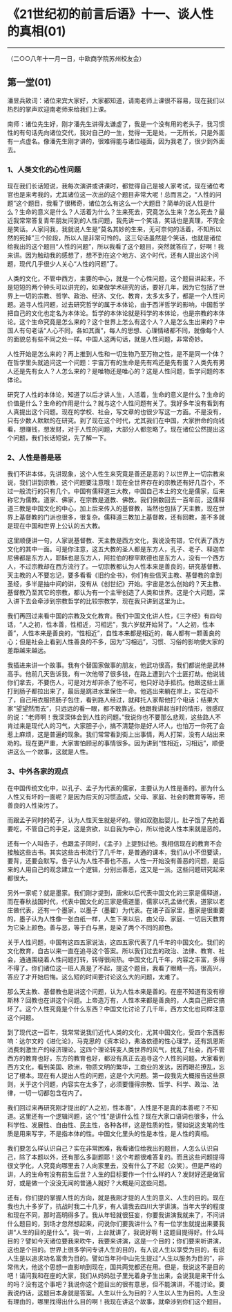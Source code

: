 # 《21世纪初的前言后语》十一、谈人性的真相(01)

------

（二○○八年十一月一日，中欧商学院苏州校友会）

## 第一堂(01)

潘昱兵致词：诸位来宾大家好，大家都知道，请南老师上课很不容易，现在我们以热烈的掌声欢迎南老师来给我们上课。

南师：诸位先生好，刚才潘先生讲得太谦虚了，我是一个没有用的老头子，我习惯性的有句话先向诸位交代，我对自己的一生，觉得一无是处，一无所长，只是外面有一点虚名。像潘先生刚才讲的，很难得能与诸位碰面，因为我老了，很少到外面去。

### 1、人类文化的心性问题

现在我们长话短说，我每次演讲或讲课时，都觉得自己是被人家考试，现在诸位考官也是来考我的，尤其诸位这一次出的这个题目非常大呢！总而言之，“人性的问题”这个题目，我看了很稀奇，诸位怎么有这么一个大题目？简单的说人性是什么？生命的意义是什么？人活着为什么？生来死去，究竟怎么生来？怎么死去？最近我常常答复青年朋友问到的人性问题，我先讲一个笑话，笑话也是真理，不完全是笑话。人家问我，我就说人生是“莫名其妙的生来，无可奈何的活着，不知所以然的死掉”三个阶段，所以人是非常可怜的。这三句话虽然是个笑话，也就是诸位给我出的这个题目“人性的问题”，所以我看了这个题目，突然就答应了，好啊！我来讲。因为触动我的感想了，想不到在这个地方、这个时代，还有人提出这个问题，现代几乎很少人关心“人性的问题”了。

人类的文化，不管中西方，主要的中心，就是一个心性问题，这个题目讲起来，不是短短的两个钟头可以讲完的，如果做学术研究的话，要好几年，因为它包括了世界上一切的宗教、哲学、政治、经济、文化、教育，太多太多了，都是一个人性问题。追寻人性问题，过去研究哲学的属于本体论，由于西洋哲学的影响，中国哲学把自己的文化也定名为本体论。哲学的本体论就是科学的本体论，也是宗教的本体论。这个生命究竟是怎么来的？这个世界上怎么有这个人？人是怎么生出来的？中国人有句老话“人心不同，各如其面”，每人的思想、心理情绪都不同，就像每个人的面貌总有些不同之处一样。中国人这两句话，就是人性问题，非常奇妙。

人性开始是怎么来的？再上推到人性和一切生物乃至万物之性，是不是同一个体？在哲学里头就追问这一个问题：宇宙万有的生命是先有鸡还是先有蛋？人类先有男人还是先有女人？人怎么来的？是唯物还是唯心的？这是人性问题，哲学问题的本体论。

研究了人性的本体论，知道了以后才讲人生，人活着，生命的意义是什么？生命的价值是什么？生命的作用是什么？就与这个人性问题有关了。我好多年没有看到有人真提出这个问题。现在的学校、社会，写文章的也很少写这一方面。不是没有，只有少数人默默的在研究。到了现在这个时代，尤其我们在中国，大家拚命的向钱看，想赚钱，想发财，对于人性的问题，大部分人都忽略了。现在诸位公然提出这个问题，我们长话短说，先了解一下。

### 2、人性是善是恶

我们不讲本体，先讲现象，这个人性生来究竟是善还是恶的？以世界上一切宗教来说，我们讲到宗教，这个问题要注意哦！现在全世界存在的宗教还有好几百个，不过一般流行的只有几个。中国有儒释道三大教，中国自己本土的文化是儒家，后来称它为儒教。道家、佛家，在宗教是道教、佛教。我们倒数回去一百年前，这儒释道三教是中国文化的中心，加上后来传入的基督教，当然也包括了天主教，现在世界上基督教的门派也很多，很复杂。儒释道三教加上基督教，还有回教，差不多就是现在中国和世界上公认的五大教。

这里顺便讲一句，人家说基督教、天主教是西方文化，我说没有错，它代表了西方文化的其中一面。可是你注意，这五大教的圣人都是东方人，孔子、老子、释迦牟尼佛都是东方人，耶稣也是东方人，阿拉伯的穆罕默德也是东方人，没有一个西方人，不过宗教却在西方流行了。一切宗教都认为人性本来是善良的，研究基督教、天主教的人不要忘记，要多看看《旧约全书》，你们有些信天主教、基督教的拿到圣经，多半是抽中间的讲，没有从《创世纪》开始。宇宙是怎么创始的？天主教、基督教乃至其它的宗教，都认为有一个主宰创造了人类和世界。这是个大问题，深入讲下去会牵涉到宗教哲学的比较宗教学，现在我只讲到这里为止。

我们再回过来看中国的宗教及文化教育。我们中国文化讲人性，《三字经》有四句话，“人之初，性本善，性相近，习相远”，我六岁就开始背了。“人之初，性本善”，人性本来是善良的，“性相近”，自性本来都是相近的，每人都有一颗善良的心；但是社会上看到人性善良的不多，因为“习相远”，习惯、习俗的影响使大家的差距越来越远。

我插进来讲一个故事。我有个替国家做事的朋友，他武功很高，我们都说他是武林高手。他前几天告诉我，有一次他带了很多钱，在路上遭到六个土匪打劫。他说钱你们拿去，不要伤人，可是对方却非杀了他不可，他只好动手抵抗。他跟这些土匪打到肠子都拉出来了，最后是跳进水里保住一命。他逃出来躺在岸上，实在动不了，自己用衣服把肠子包住，看到路人经过，就拜托人家帮他打个电话；结果大家“望望然而去”，只远远的看一眼，都不敢靠近。他跟我讲起当时的情形，很感叹的说：“老师啊！我深深体会到人性的问题。”我说你也不要那么悲观，这些路人不肯过来是现代人的习气，大家胆子小，搞不清楚你是好人坏人，也怕万一你死了会惹上麻烦，这是普遍的现象。我们常常看到街上出事情，两人打架，没有人站出来劝的。现在更严重，大家害怕顾忌的事情很多。因为讲到“性相近，习相远”，顺便讲这么一个故事，这就是人性。

### 3、中外各家的观点

在中国传统文化中，以孔子、孟子为代表的儒家，主要认为人性是善的。那为什么人性又有坏的一面呢？是因为后天的习惯造成，父母、家庭、社会的教育等等，把善良的人性染污了。

而跟孟子同时的荀子，认为人性天生就是坏的。譬如双胞胎婴儿，肚子饿了先抢着要吃，不管自己的手足，这是贪欲，以自我为中心，所以他说人性本来就是恶的。

还有一个人叫告子，也跟孟子同时，《孟子》上提到过他。我相信现在的教育不会接触这些古书。其实这些古书流行了几千年，是普通的课本，我们从小不但要读，要背，还要会默写。告子认为人性不善也不恶，人性一开始没有善恶的问题，是后来的人用自己的观念建立一个逻辑，分别出善恶，这又是一派。这些问题研究起来都很大。

另外一家呢？就是墨家。我们刚才提到，唐宋以后代表中国文化的三家是儒释道，而在春秋战国时代，代表中国文化的三家是儒道墨，儒家以孔孟做代表，道家以老庄做代表，还有一个墨家，以墨子（墨翟）为代表。在诸子百家里，墨家是很重要的，墨子认为人性像一张白纸一样，人生下来以后，由父母、家庭、一切后天教育为它染上颜色。善与恶，等于白与黑，是染了两个不同的颜色。

关于人性问题，中国有这四五家说法，这四五家代表了几千年的中国文化。我们的文化教育，自古以来一直在追寻这个答案。所以我们过去的政治、法律、教育、社会，通通围绕着人性问题打转，转得很闹热。中国文化几千年，内容之丰富，多得不得了。你们诸位这一班人真是了不起，提这个题目，我看了眼睛一亮，很高兴，答应了才开始后悔。这么短的时间要讨论这么大的问题，太难了。

那么天主教、基督教也是讲这个问题，认为人性本来是善的。在座不知道有没有穆斯林？回教也在讲这个问题。上帝造万有，人性本来都是善良的，人类自己把它搞坏了。这个人性究竟是个什么东西？中国文化讨论了几千年，西方文化也同样注意这个问题。

到了现代这一百年，我常常说我们近代人类的文化，尤其中国文化，受四个东西影响：达尔文的《进化论》，马克思的《资本论》，弗洛依德的性心理学，还有凯恩斯消费刺激生产的经济理论。这四个理论转变人类世界的风气，扰乱了社会，而不管西方的教育也好，东方的教育也好，都没有真正去追寻这个人性的问题。大家看到西方文化，看到美国、欧洲，物质文明的繁华，工商业的发达，因而眼花撩乱，忘记了根本。现在有人提出人性的问题，这是个大问题。第一段我先大概报告这些原则，关于这个问题，内容实在太多了，必须要懂得宗教、哲学、科学、政治、法律，一切一切都包含在内了。

我们回过来再研究刚才提出的“人之初，性本善”，人性是不是真的本善呢？不知道。这里还有一个逻辑问题，这个“性”是讲什么性？现在大家口语词也很多，什么科学性、发展性、自由性、民主性，各种各样，这是性质的性，譬如说这支笔的性质是用来写字，不是指本体的性。中国文化里头的性是本性，是人性的真相。

我们要怎么样认识自己？实在非常困难，我看诸位给我出的题目，人怎么认识自己，除了本题以外，还有那么多副题耶！这个考题很难答复的。而且这些问题提得很文学化，人究竟向哪里去？人向家里去，没有什么了不起（众笑）。但是严格的讲，人的生命有没有前生后世？人生的目标要作一个什么样的人？发财好还是做官好，或是做一个没没无闻的普通人就好？大概是问这些问题。

还有，你们提的掌握人性的方向，就是我刚才提的人生的意义、人生的目的。现在我也九十多岁了，抗战时我二十几岁，有人请我去四川大学讲演。当年大学的程度和现在不同，那时高明得多了。我从年轻就很狂妄，你要我讲演我就来了，不问讲什么题目的，到场才忽然想起来，问说你们要我讲什么？有一位学生就提出来要我讲“人生的目的是什么”。我一听，上台就讲了，我说好啊！这题目提得好。什么叫目的？譬如今天诸位要我来吹牛，我要来讲演，这是一个目的；你们要来听讲演，这也是个目的。世界上很多学问专讲人生的目的，有人说人生以享受为目的，有说人生是以追求功名富贵为目的。譬如当年孙中山先生提过“人生以服务为目的”，非常伟大，他这个思想一直影响到现在，国共两党都还在用。但是，我说这不是目的吧！请问我和在座的大家，我们从妈妈肚子里光着身子生出来，会说我是来干什么的吗？没有这个事吧？我说你这个题目出的很有意思，但不能演讲，不能讨论。要我说约话，这题目本身就是答案。人生以什么为目的？人生以人生为目的。人生没有理由的，哪里找得出什么目的啊！我现在讲这个故事，就牵涉到你们这个题目。

